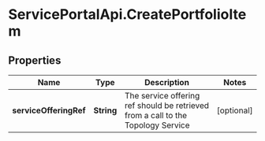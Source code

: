 # ServicePortalApi.CreatePortfolioItem

## Properties
Name | Type | Description | Notes
------------ | ------------- | ------------- | -------------
**serviceOfferingRef** | **String** | The service offering ref should be retrieved from a call to the Topology Service | [optional] 


